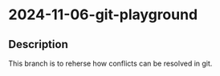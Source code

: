 # 2024-11-06-git-playground

## Description
This branch is to reherse how conflicts can be resolved in git.